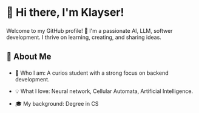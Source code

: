 <h1 align="left">👋 Hi there, I'm Klayser!</h1>

###

<p align="left">Welcome to my GitHub profile! 🚀 I'm a passionate AI, LLM, softwer development. I thrive on learning, creating, and sharing ideas.</p>

###

<h2 align="left">🔧 About Me</h2>

###

<p align="left">

  
  - 🎯 Who I am: A curios student with a strong focus on backend development.<br>
  
  - 💡 What I love: Neural network, Cellular Automata, Artificial Intelligence.<br>
  
  - 🎓 My background: Degree in CS
</p>




###
